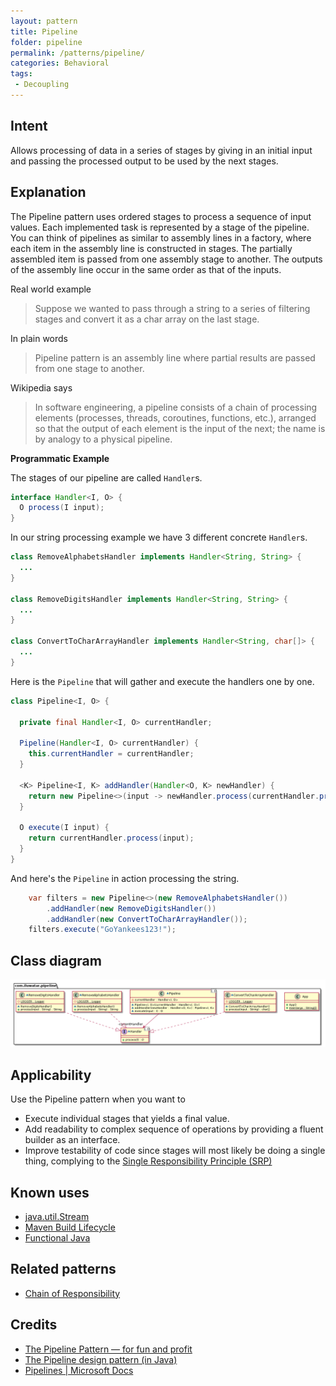 ```yaml
---
layout: pattern
title: Pipeline
folder: pipeline
permalink: /patterns/pipeline/
categories: Behavioral
tags:
 - Decoupling
---
```


## Intent

Allows processing of data in a series of stages by giving in an initial input and passing the 
processed output to be used by the next stages.

## Explanation

The Pipeline pattern uses ordered stages to process a sequence of input values. Each implemented 
task is represented by a stage of the pipeline. You can think of pipelines as similar to assembly 
lines in a factory, where each item in the assembly line is constructed in stages. The partially 
assembled item is passed from one assembly stage to another. The outputs of the assembly line occur 
in the same order as that of the inputs.
 
Real world example

> Suppose we wanted to pass through a string to a series of filtering stages and convert it as a 
> char array on the last stage.           

In plain words

> Pipeline pattern is an assembly line where partial results are passed from one stage to another.   

Wikipedia says

> In software engineering, a pipeline consists of a chain of processing elements (processes, 
> threads, coroutines, functions, etc.), arranged so that the output of each element is the input 
> of the next; the name is by analogy to a physical pipeline.

**Programmatic Example**

The stages of our pipeline are called `Handler`s.

```java
interface Handler<I, O> {
  O process(I input);
}
```

In our string processing example we have 3 different concrete `Handler`s.

```java
class RemoveAlphabetsHandler implements Handler<String, String> {
  ...
}

class RemoveDigitsHandler implements Handler<String, String> {
  ...
}

class ConvertToCharArrayHandler implements Handler<String, char[]> {
  ...
}
```

Here is the `Pipeline` that will gather and execute the handlers one by one.

```java
class Pipeline<I, O> {

  private final Handler<I, O> currentHandler;

  Pipeline(Handler<I, O> currentHandler) {
    this.currentHandler = currentHandler;
  }

  <K> Pipeline<I, K> addHandler(Handler<O, K> newHandler) {
    return new Pipeline<>(input -> newHandler.process(currentHandler.process(input)));
  }

  O execute(I input) {
    return currentHandler.process(input);
  }
}
```

And here's the `Pipeline` in action processing the string.

```java
    var filters = new Pipeline<>(new RemoveAlphabetsHandler())
        .addHandler(new RemoveDigitsHandler())
        .addHandler(new ConvertToCharArrayHandler());
    filters.execute("GoYankees123!");
```

## Class diagram

![alt text](./etc/pipeline.urm.png "Pipeline pattern class diagram")

## Applicability

Use the Pipeline pattern when you want to

* Execute individual stages that yields a final value.
* Add readability to complex sequence of operations by providing a fluent builder as an interface.
* Improve testability of code since stages will most likely be doing a single thing, complying to 
the [Single Responsibility Principle (SRP)](https://java-design-patterns.com/principles/#single-responsibility-principle)

## Known uses

* [java.util.Stream](https://docs.oracle.com/javase/8/docs/api/java/util/stream/package-summary.html)
* [Maven Build Lifecycle](http://maven.apache.org/guides/introduction/introduction-to-the-lifecycle.html)
* [Functional Java](https://github.com/functionaljava/functionaljava)

## Related patterns

* [Chain of Responsibility](https://java-design-patterns.com/patterns/chain/)

## Credits

* [The Pipeline Pattern — for fun and profit](https://medium.com/@aaronweatherall/the-pipeline-pattern-for-fun-and-profit-9b5f43a98130)
* [The Pipeline design pattern (in Java)](https://medium.com/@deepakbapat/the-pipeline-design-pattern-in-java-831d9ce2fe21)
* [Pipelines | Microsoft Docs](https://docs.microsoft.com/en-us/previous-versions/msp-n-p/ff963548(v=pandp.10))
